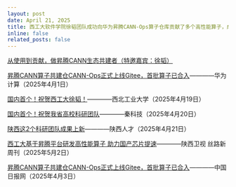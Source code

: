 ```yaml
---
layout: post
date: April 21, 2025
title: 西工大软件学院徐韬团队成功向华为昇腾CANN-Ops算子仓库贡献了多个高性能算子，成为国内首个完成该仓库外部合入的科研团队！受到多方媒体报道！(Apr 21. 2025)
inline: false
related_posts: false
---
```


<a href="https://mp.weixin.qq.com/s/oSmR088hpXK8mtlaMbNObQ">从使用到贡献，做昇腾CANN生态共建者（特邀嘉宾：徐韬）</a>

<a href="https://mp.weixin.qq.com/s/uVBoPZH6WvMZ11D-KdyF0A">昇腾CANN算子共建仓CANN-Ops正式上线Gitee，首批算子已合入</a>————华为计算（2025年4月1日）

<a href="https://mp.weixin.qq.com/s/jYw4_hyKKYNRoiF1DhGPqA">国内首个！祝贺西工大徐韬！</a>————西北工业大学（2025年4月19日）

<a href="https://mp.weixin.qq.com/s/XanXHZGAots2Wg8IayB9ag">国内首个！祝贺我省高校科研团队</a>————秦科技（2025年4月20日）

<a href="https://mp.weixin.qq.com/s/9G6bXCzQLZKhXPXlR155dA">陕西这2个科研团队成果上新</a>————陕西人才（2025年4月21日）

<a href="https://qidian.sxtvs.com/timing/share/content/10589495?1746346088270=">西工大基于昇腾平台研发高性能算子 助力国产芯片提速</a>————陕西卫视 丝路新周刊（2025年5月2日）

<a href="https://cn.chinadaily.com.cn/a/202504/03/WS67ee200ba310e29a7c4a7835.html">昇腾CANN算子共建仓CANN-Ops正式上线Gitee，首批算子已合入</a>————中国日报网（2025年4月3日）
